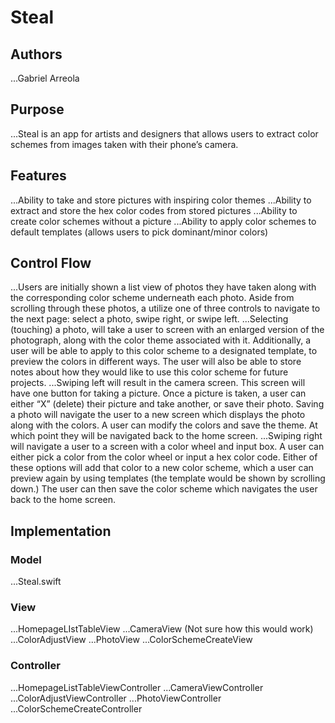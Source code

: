 # Steal
## Authors
...Gabriel Arreola
## Purpose
...Steal is an app for artists and designers that allows users to extract color schemes from images taken with their phone’s camera.
## Features
...Ability to take and store pictures with inspiring color themes
...Ability to extract and store the hex color codes from stored pictures
...Ability to create color schemes without a picture
...Ability to apply color schemes to default templates (allows users to pick dominant/minor colors)
## Control Flow
...Users are initially shown a list view of photos they have taken along with the corresponding color scheme underneath each photo. Aside from scrolling through these photos, a utilize one of three controls to navigate to the next page: select a photo, swipe right, or swipe left.
...Selecting (touching) a photo, will take a user to screen with an enlarged version of the photograph, along with the color theme associated with it. Additionally, a user will be able to apply to this color scheme to a designated template, to preview the colors in different ways. The user will also be able to store notes about how they would like to use this color scheme for future projects.
...Swiping left will result in the camera screen. This screen will have one button for taking a picture. Once a picture is taken, a user can either “X” (delete) their picture and take another, or save their photo. Saving a photo will navigate the user to a new screen which displays the photo along with the colors. A user can modify the colors and save the theme. At which point they will be navigated back to the home screen.
...Swiping right will navigate a user to a screen with a color wheel and input box. A user can either pick a color from the color wheel or input a hex color code. Either of these options will add that color to a new color scheme, which a user can preview again by using templates (the template would be shown by scrolling down.) The user can then save the color scheme which navigates the user back to the home screen.
## Implementation
### Model
...Steal.swift
### View
...HomepageLIstTableView
...CameraView (Not sure how this would work)
...ColorAdjustView
...PhotoView
...ColorSchemeCreateView
### Controller
...HomepageListTableViewController
...CameraViewController
...ColorAdjustViewController
...PhotoViewController
...ColorSchemeCreateController


